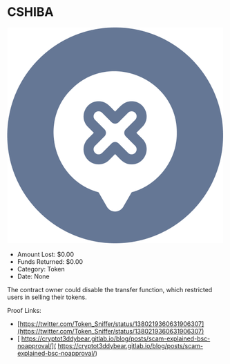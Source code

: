 # CSHIBA
![CSHIBA](/rektimages/CSHIBA.png)
- Amount Lost: $0.00
- Funds Returned: $0.00
- Category: Token
- Date: None

The contract owner could disable the transfer function, which restricted users in selling their tokens.  
  



Proof Links:
- [https://twitter.com/Token_Sniffer/status/1380219360631906307](https://twitter.com/Token_Sniffer/status/1380219360631906307)
- [ https://cryptot3ddybear.gitlab.io/blog/posts/scam-explained-bsc-noapproval/]( https://cryptot3ddybear.gitlab.io/blog/posts/scam-explained-bsc-noapproval/)


